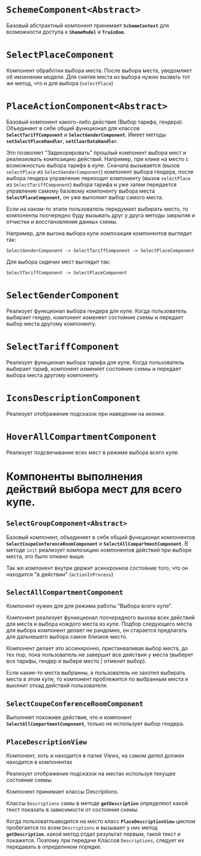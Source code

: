 
#  `SchemeComponent<Abstract>`

Базовый абстрактный компонент принимает **`SchemeContext`** для возможности доступа к **`ShemeModel`** и **`TrainDom`**.

# `SelectPlaceComponent`
Компонент обработки выбора места. После выбора места, уведомляет об имзенении модели.
Для снятия места из выбора нужно вызвать тот же метод, что и для выбора (`selectPlace`)

# `PlaceActionComponent<Abstract>`

Базовый компонент какого-либо действия (Выбор тарифа, гендера). Объединяет в себе общий функционал для классов **`SelectTariffComponent`** и **`SelectGenderComponent`**.
Имеет методы **`setSelectPlaceHandler`**, **`setClearDataHandler`**. 

Это позволяет "Задекорировать" прошлый компонент выбора мест и реализиовать композицию действий.
Например, при клике на место с возможностью выбора тарифа в купе. Сначала вызывается (вызов `selectPlace` из `SelectGenderComponent`)  компонент выбора гендера, после выбора гендера управление переходит компоненту (вызов `selectPlace` из `SelectTariffComponent`) выбора тарифа и уже затем передается управление самому базовому компоненту выбора места **`SelectPlaceComponent`**, он уже выполнит выбор самого места. 

Если на каком-то этапе пользователь передумает выбирать место, то компоненты поочередно буду вызывать друг у друга методы закрытия и отчистки и восстановления данных схемы.

Например, для выгона выбора купе композиция компонентов выглядит так:

`SelectGenderComponent -> SelectTariffComponent -> SelectPlaceComponent`

Для выбора сидячих мест выглядит так:

`SelectTariffComponent -> SelectPlaceComponent`

# `SelectGenderComponent`

Реализует функционал выбора гендера для купе. Когда пользователь выбирает гендер, компонент изменяет состояние схемы и передает выбор места другому компоненту.

# `SelectTariffComponent`

Реализует функционал выбора тарифа для купе. Когда пользователь выбирает тариф, компонент изменяет состояние схемы и передает выбора места другому компоненту.

# `IconsDescriptionComponent`

Реализует отображение подсказок при наведении на иконки.

# `HoverAllCompartmentComponent` 

Реализует подсвечивание всех мест в режиме выбора всего купе.

# Компоненты выполнения действий выбора мест для всего купе.

## `SelectGroupComponent<Abstract>`

Базовый компонент, объединяет в себе общий функционал компонентов **`SelectCoupeСonferenceRoomComponent`** и **`SelectAllCompartmentComponent`**.
В методе `init` реализует композицию компонентов действий при выборе места, это было опиано выше.

Так же компонент внутри держит асинхронное состояние того, что он находится "в действии" (`actionInProcess`)

## `SelectAllCompartmentComponent`

Компонент нужен для для режима работы "Выбора всего купе".

Компонент реализует фуникционал поочередного вызова всех действий для места и выбора кождого места из купе.
Подбор следующего места для выбора компонент делает не рандомно, он старается предлагать для дальнешего выбора самое близкое место.

Компонент делает это ассинхронно, пристанваливая выбор места, до тех пор, пока пользователь не завершит все действия у места (выберет все тарифы, гендер и выбере место | отменит выбор). 

Если какие-то места выбранны, а пользователь не захотел выбирать места в этом купе, то компонент проблежится по выбранным места и выолнит откад действий пользователя.

## `SelectCoupeConferenceRoomComponent` 

Выполняет похоживе действия, что и компонент **`SelectAllCompartmentComponent`**, только не использует выбор гендера.

## `PlaceDescriptionView`

Компонент, хоть и находится в папке Views, на самом делел должен находится в компонентах

Реализует отображение подсказок на местах используя текущее состояние схемы.

Компонент принимает классы Descriptions.

Классы `Descriptions` самы в методе **`getDescription`** определяют какой текст показать в зависимости от состояния схемы.

Когда пользоватльаводится на место класс **`PlaceDescriptionView`** циклом пробегается по всем `Descriptions` и вызывает у них метод **`getDescription`**. какой метод отдал результат первым, такой текст и покажется. Поэтому при передаче Классов `Descriptions`, следует их передавать в определнном порядке.

